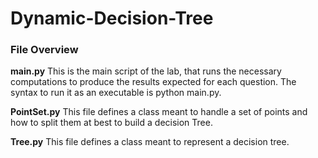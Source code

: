 # Dynamic-Decision-Tree
### File Overview
**main.py** This is the main script of the lab, that runs the necessary computations to produce the results expected for each question. The syntax to
run it as an executable is python main.py. 

**PointSet.py** This file defines a class meant to handle a set of points and how
to split them at best to build a decision Tree. 

**Tree.py** This file defines a class meant to represent a decision tree.
